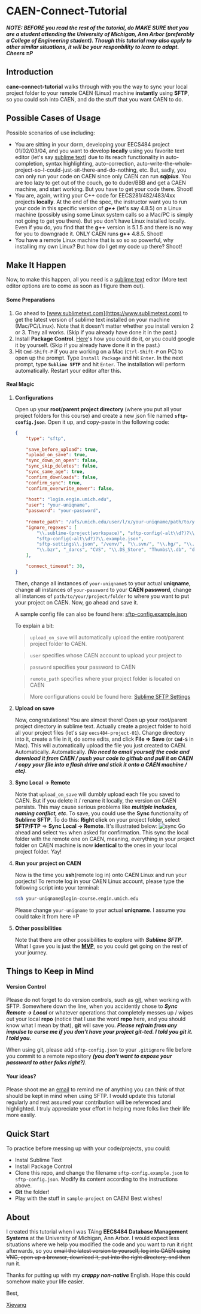 # CAEN-Connect-Tutorial

***NOTE: BEFORE you read the rest of the tutorial, do MAKE SURE that you are a student attending the University of Michigan, Ann Arbor (preferably a College of Engineering student). Though this tutorial may also apply to other similar situations, it will be your responbility to learn to adapt. Cheers =P***

## Introduction

**cane-connect-tutorial** walks through with you the way to sync your local project folder to your remote CAEN (Linux) machine **instantly** using **SFTP**, so you could ssh into CAEN, and do the stuff that you want CAEN to do. 

## Possible Cases of Usage

Possible scenarios of use including:

- You are sitting in your dorm, developing your EECS484 project 01/02/03/04, and you want to develop **locally** using you favorite text editor (let's say [sublime text](https://www.sublimetext.com)) due to its reach functionality in auto-completion, syntax highlighting, auto-correction, auto-write-the-whole-project-so-I-could-just-sit-there-and-do-nothing, etc. But, sadly, you can only run your code on CAEN since only CAEN can run ***sqlplus***. You are too lazy to get out of the couch, go to duder/BBB and get a CAEN machine, and start working. But you have to get your code there. Shoot!
- You are, again, writing your C++ code for EECS281/482/483/4xx projects **locally**. At the end of the spec, the instructor want you to run your code in this specific version of ***g++*** (let's say 4.8.5) on a Linux machine (possibly using some Linux system calls so a Mac/PC is simply not going to get you there). But you don't have Linux installed locally. Even if you do, you find that the **g++** version is 5.1.5 and there is no way for you to downgrade it. ONLY CAEN runs **g++** 4.8.5. Shoot!
- You have a remote Linux machine that is so so so powerful, why installing my own Linux? But how do I get my code up there? Shoot!

## Make It Happen

Now, to make this happen, all you need is a [sublime text](https://www.sublimetext.com) editor (More text editor options are to come as soon as I figure them out).

#### Some Preparations
1. Go ahead to [www.sublimetext.com](https://www.sublimetext.com) to get the latest version of sublime text installed on your machine (Mac/PC/Linux). Note that it doesn't matter whether you install version 2 or 3. They all works. (Skip if you already have done it in the past.)
2. Install **Package Control**. [Here](https://packagecontrol.io/installation)'s how you could do it, or you could google it by yourself. (Skip if you already have done it in the past.)
3. Hit `Cmd-Shift-P` if you are working on a Mac (`Ctrl-Shift-P` on PC) to open up the prompt. Type `Install Package` and hit `Enter`. In the next prompt, type **`Sublime SFTP`** and hit `Enter`. The installation will perform automatically. Restart your editor after this.

#### Real Magic
1. **Configurations**

	Open up your **root/parent project directory** (where you put all your project folders for this course) and create a new json file named **`sftp-config.json`**. Open it up, and copy-paste in the following code:

	```json
	{    
	    "type": "sftp",
	
	    "save_before_upload": true,
	    "upload_on_save": true,
	    "sync_down_on_open": false,
	    "sync_skip_deletes": false,
	    "sync_same_age": true,
	    "confirm_downloads": false,
	    "confirm_sync": true,
	    "confirm_overwrite_newer": false,
	    
	    "host": "login.engin.umich.edu",
	    "user": "your-uniqname",
	    "password": "your-password",
	    
	    "remote_path": "/afs/umich.edu/user/l/x/your-uniqname/path/to/your/project/folder",
	    "ignore_regexes": [
	        "\\.sublime-(project|workspace)", "sftp-config(-alt\\d?)?\\.json",
	        "sftp-config(-alt\\d?)?\\.example.json",
	        "sftp-settings\\.json", "/venv/", "\\.svn/", "\\.hg/", "\\.git/",
	        "\\.bzr", "_darcs", "CVS", "\\.DS_Store", "Thumbs\\.db", "desktop\\.ini"
	    ],
	
	    "connect_timeout": 30,
	}
	```
	Then, change all instances of `your-uniqname`s to your actual **uniqname**, change all instances of `your-password` to your **CAEN password**, change all instances of `path/to/your/project/folder` to where you want to put your project on CAEN. Now, go ahead and save it.
		
	A sample config file can also be found here: [sftp-config.example.json](./sftp-config.example.json)
	
	To explain a bit:
	> `upload_on_save` will automatically upload the entire root/parent project folder to CAEN.
	
	> `user` specifies whose CAEN account to upload your project to
	
	> `password` specifies your password to CAEN
	
	> `remote_path` specifies where your project folder is located on CAEN
	
	> More configurations could be found here: [Sublime SFTP Settings](https://wbond.net/sublime_packages/sftp/settings#Settings)

2. **Upload on save**

	Now, congratulations! You are almost there! Open up your root/parent project directory in sublime text. Actually create a project folder to hold all your project files (let's say `eecs484-project-01`). Change directory into it, create a file in it, do some edits, and click **File => Save** (or **`Cmd-S`** in Mac). This will automatically upload the file you just created to CAEN. Automatically. Automatically. ***(No need to email yourself the code and download it from CAEN / push your code to github and pull it on CAEN / copy your file into a flash drive and stick it onto a CAEN machine / etc)***.

3. **Sync Local -> Remote** 
	
	Note that `upload_on_save` will dumbly upload each file you saved to CAEN. But if you delete it / rename it locally, the version on CAEN persists. This may cause serious problems like ***multiple includes, naming conflict, etc***. To save, you could use the **Sync** functionality of **Sublime SFTP**. To do this: **Right click** on your project folder, select **SFTP/FTP** => **Sync Local -> Remote**. It's illustrated below:
	![sync](./pic/sync.jpg)
	Go ahead and select `Yes` when asked for confirmation. This sync the local folder with the remote one on CAEN, meaning, everything in your project folder on CAEN machine is now **identical** to the ones in your local project folder. Yay!
	
4. **Run your project on CAEN**

	Now is the time you **ssh**(remote log in) onto CAEN Linux and run your porjects! To remote log in your CAEN Linux account, please type the following script into your terminal:
	
	```sh
	ssh your-uniqname@login-course.engin.umich.edu
	```
	
	Please change `your-uniqname` to your actual **uniqname**. I assume you could take it from here =P
	
5. **Other possibilities**

	Note that there are other possibilities to explore with ***Sublime SFTP***. What I gave you is just the **[MVP](https://en.wikipedia.org/wiki/Minimum_viable_product)**, so you could get going on the rest of your journey.
	

## Things to Keep in Mind

#### Version Control
Please do not forget to do version controls, such as [git](https://en.wikipedia.org/wiki/Git), when working with SFTP. Somewhere down the line, when you accidently chose to ***Sync Remote -> Local*** or whatever operations that completely messes up / wipes out your local **repo** (notice that I use the word **repo** here, and you should know what I mean by that), **git** will save you. ***Please refrain from any impulse to curse me if you don't have your project git-ted. I told you git it. I told you.***

When using git, please add `sftp-config.json` to your `.gitignore` file before you commit to a remote repository ***(you don't want to expose your password to other folks right?)***. 

#### Your ideas?
Please shoot me an [email](mailto:lxieyang@umich.edu) to remind me of anything you can think of that should be kept in mind when using SFTP. I would update this tutorial regularly and rest assured your contribution will be referenced and highlighted. I truly appreciate your effort in helping more folks live their life more easily.

## Quick Start
To practice before messing up with your code/projects, you could:

- Instal Sublime Text
- Install Package Control
- Clone this repo, and change the filename `sftp-config.example.json` to `sftp-config.json`. Modify its content according to the instructions above.
- **Git** the folder!
- Play with the stuff in `sample-project` on CAEN! Best wishes!


## About
I created this tutorial when I was TAing **EECS484 Database Management Systems** at the University of Michigan, Ann Arbor. I would expect less situations where we help you modified the code and you want to run it right afterwards, so you ~~email the latest version to yourself, log into CAEN using VNC, open up a browser, download it, put into the right directory, and then~~ run it.

Thanks for putting up with my ***crappy non-native*** English. Hope this could somehow make your life easier. 

Best,

[Xieyang](http://lxieyang.github.io)
